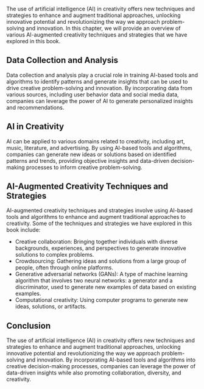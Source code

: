 
The use of artificial intelligence (AI) in creativity offers new techniques and strategies to enhance and augment traditional approaches, unlocking innovative potential and revolutionizing the way we approach problem-solving and innovation. In this chapter, we will provide an overview of various AI-augmented creativity techniques and strategies that we have explored in this book.

Data Collection and Analysis
----------------------------

Data collection and analysis play a crucial role in training AI-based tools and algorithms to identify patterns and generate insights that can be used to drive creative problem-solving and innovation. By incorporating data from various sources, including user behavior data and social media data, companies can leverage the power of AI to generate personalized insights and recommendations.

AI in Creativity
----------------

AI can be applied to various domains related to creativity, including art, music, literature, and advertising. By using AI-based tools and algorithms, companies can generate new ideas or solutions based on identified patterns and trends, providing objective insights and data-driven decision-making processes to inform creative problem-solving.

AI-Augmented Creativity Techniques and Strategies
-------------------------------------------------

AI-augmented creativity techniques and strategies involve using AI-based tools and algorithms to enhance and augment traditional approaches to creativity. Some of the techniques and strategies we have explored in this book include:

* Creative collaboration: Bringing together individuals with diverse backgrounds, experiences, and perspectives to generate innovative solutions to complex problems.
* Crowdsourcing: Gathering ideas and solutions from a large group of people, often through online platforms.
* Generative adversarial networks (GANs): A type of machine learning algorithm that involves two neural networks: a generator and a discriminator, used to generate new examples of data based on existing examples.
* Computational creativity: Using computer programs to generate new ideas, solutions, or artifacts.

Conclusion
----------

The use of artificial intelligence (AI) in creativity offers new techniques and strategies to enhance and augment traditional approaches, unlocking innovative potential and revolutionizing the way we approach problem-solving and innovation. By incorporating AI-based tools and algorithms into creative decision-making processes, companies can leverage the power of data-driven insights while also promoting collaboration, diversity, and creativity.
